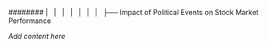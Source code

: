 ######## |   |   |   |   |   |   |   ├── Impact of Political Events on Stock Market Performance

*Add content here*